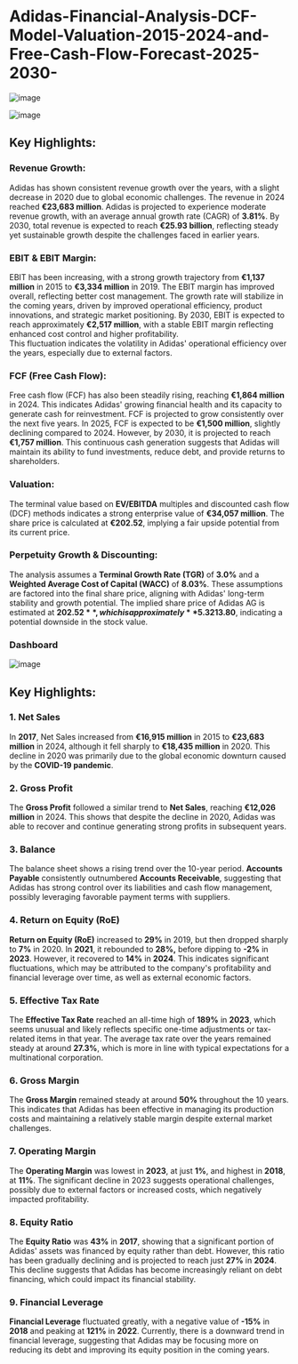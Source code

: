 # Adidas-Financial-Analysis-DCF-Model-Valuation-2015-2024-and-Free-Cash-Flow-Forecast-2025-2030-

![image](https://github.com/user-attachments/assets/ee80171d-c006-413d-bdfd-a20cb0b61f1b)

![image](https://github.com/user-attachments/assets/fb6f952d-beca-413d-9ad8-905999e957bd)

## Key Highlights:

### Revenue Growth:
Adidas has shown consistent revenue growth over the years, with a slight decrease in 2020 due to global economic challenges. The revenue in 2024 reached **€23,683 million**. Adidas is projected to experience moderate revenue growth, with an average annual growth rate (CAGR) of **3.81%**. By 2030, total revenue is expected to reach **€25.93 billion**, reflecting steady yet sustainable growth despite the challenges faced in earlier years.

### EBIT & EBIT Margin:
EBIT has been increasing, with a strong growth trajectory from **€1,137 million** in 2015 to **€3,334 million** in 2019. The EBIT margin has improved overall, reflecting better cost management. The growth rate will stabilize in the coming years, driven by improved operational efficiency, product innovations, and strategic market positioning. By 2030, EBIT is expected to reach approximately **€2,517 million**, with a stable EBIT margin reflecting enhanced cost control and higher profitability.  
This fluctuation indicates the volatility in Adidas' operational efficiency over the years, especially due to external factors.

### FCF (Free Cash Flow):
Free cash flow (FCF) has also been steadily rising, reaching **€1,864 million** in 2024. This indicates Adidas' growing financial health and its capacity to generate cash for reinvestment. FCF is projected to grow consistently over the next five years. In 2025, FCF is expected to be **€1,500 million**, slightly declining compared to 2024. However, by 2030, it is projected to reach **€1,757 million**. This continuous cash generation suggests that Adidas will maintain its ability to fund investments, reduce debt, and provide returns to shareholders.

### Valuation:
The terminal value based on **EV/EBITDA** multiples and discounted cash flow (DCF) methods indicates a strong enterprise value of **€34,057 million**. The share price is calculated at **€202.52**, implying a fair upside potential from its current price.

### Perpetuity Growth & Discounting:
The analysis assumes a **Terminal Growth Rate (TGR)** of **3.0%** and a **Weighted Average Cost of Capital (WACC)** of **8.03%**. These assumptions are factored into the final share price, aligning with Adidas' long-term stability and growth potential. The implied share price of Adidas AG is estimated at **$202.52**, which is approximately **5.3% below** its current share price of **$213.80**, indicating a potential downside in the stock value.

### Dashboard
![image](https://github.com/user-attachments/assets/c7ed5a1d-0e0c-4c4c-bba7-c1fabac2a6a3)

## Key Highlights:

### 1. Net Sales
In **2017**, Net Sales increased from **€16,915 million** in 2015 to **€23,683 million** in 2024, although it fell sharply to **€18,435 million** in 2020. This decline in 2020 was primarily due to the global economic downturn caused by the **COVID-19 pandemic**.

### 2. Gross Profit
The **Gross Profit** followed a similar trend to **Net Sales**, reaching **€12,026 million** in 2024. This shows that despite the decline in 2020, Adidas was able to recover and continue generating strong profits in subsequent years.

### 3. Balance
The balance sheet shows a rising trend over the 10-year period. **Accounts Payable** consistently outnumbered **Accounts Receivable**, suggesting that Adidas has strong control over its liabilities and cash flow management, possibly leveraging favorable payment terms with suppliers.

### 4. Return on Equity (RoE)
**Return on Equity (RoE)** increased to **29%** in 2019, but then dropped sharply to **7%** in 2020. In **2021**, it rebounded to **28%,** before dipping to **-2%** in **2023**. However, it recovered to **14%** in **2024**. This indicates significant fluctuations, which may be attributed to the company's profitability and financial leverage over time, as well as external economic factors.

### 5. Effective Tax Rate
The **Effective Tax Rate** reached an all-time high of **189%** in **2023**, which seems unusual and likely reflects specific one-time adjustments or tax-related items in that year. The average tax rate over the years remained steady at around **27.3%**, which is more in line with typical expectations for a multinational corporation.

### 6. Gross Margin
The **Gross Margin** remained steady at around **50%** throughout the 10 years. This indicates that Adidas has been effective in managing its production costs and maintaining a relatively stable margin despite external market challenges.

### 7. Operating Margin
The **Operating Margin** was lowest in **2023**, at just **1%**, and highest in **2018**, at **11%**. The significant decline in 2023 suggests operational challenges, possibly due to external factors or increased costs, which negatively impacted profitability.

### 8. Equity Ratio
The **Equity Ratio** was **43%** in **2017**, showing that a significant portion of Adidas' assets was financed by equity rather than debt. However, this ratio has been gradually declining and is projected to reach just **27%** in **2024**. This decline suggests that Adidas has become increasingly reliant on debt financing, which could impact its financial stability.

### 9. Financial Leverage
**Financial Leverage** fluctuated greatly, with a negative value of **-15%** in **2018** and peaking at **121%** in **2022**. Currently, there is a downward trend in financial leverage, suggesting that Adidas may be focusing more on reducing its debt and improving its equity position in the coming years.

